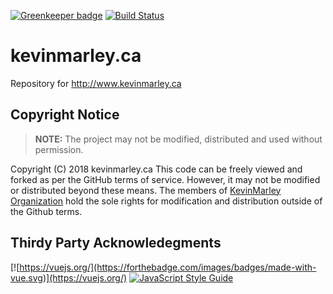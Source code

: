 [![Greenkeeper badge](https://badges.greenkeeper.io/KevinMarley/KevinMarley.github.io.svg)](https://greenkeeper.io/)
[![Build Status](https://travis-ci.com/KevinMarley/KevinMarley.github.io.svg?branch=dev)](https://travis-ci.com/KevinMarley/KevinMarley.github.io)
# kevinmarley.ca
Repository for http://www.kevinmarley.ca

## Copyright Notice

> **NOTE:** The project may not be modified, distributed and used without permission.

Copyright (C) 2018 kevinmarley.ca
This code can be freely viewed and forked as per the GitHub terms of service. However, it may not be modified or distributed beyond these means. The members of [KevinMarley Organization](https://github.com/KevinMarley) hold the sole rights for modification and distribution outside of the Github terms.

## Thirdy Party Acknowledegments
[![https://vuejs.org/](https://forthebadge.com/images/badges/made-with-vue.svg)](https://vuejs.org/)
[![JavaScript Style Guide](https://cdn.rawgit.com/standard/standard/master/badge.svg)](https://github.com/standard/standard)
